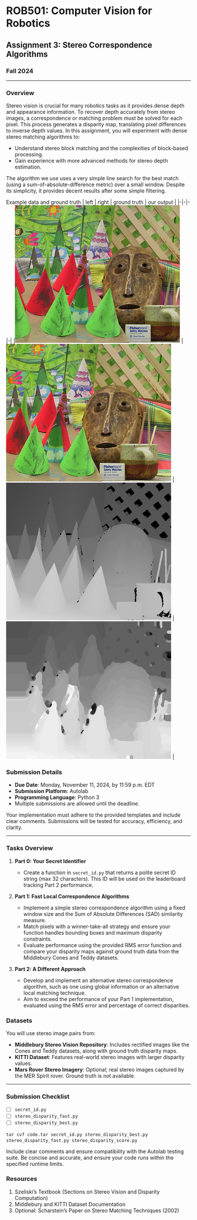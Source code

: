 # ROB501: Computer Vision for Robotics

## Assignment 3: Stereo Correspondence Algorithms

### Fall 2024

---

### Overview

Stereo vision is crucial for many robotics tasks as it provides dense depth and appearance information. To recover depth accurately from stereo images, a correspondence or matching problem must be solved for each pixel. This process generates a disparity map, translating pixel differences to inverse depth values. In this assignment, you will experiment with dense stereo matching algorithms to:

- Understand stereo block matching and the complexities of block-based processing.
- Gain experience with more advanced methods for stereo depth estimation.

The algorithm we use uses a very simple line search for the best match (using a sum-of-absolute-difference metric) over a small window. Despite its simplicity, it provides decent results after some simple filtering.

Example data and ground truth
| left | right | ground truth | our output |
|-|-|-|-|
|![](images/cones/cones_image_02.png) | ![](images/cones/cones_image_06.png) | ![](images/cones/cones_disp_02.png) | ![](images/cones/cones_output.png) |


### Submission Details

- **Due Date**: Monday, November 11, 2024, by 11:59 p.m. EDT
- **Submission Platform**: Autolab
- **Programming Language**: Python 3
- Multiple submissions are allowed until the deadline.

Your implementation must adhere to the provided templates and include clear comments. Submissions will be tested for accuracy, efficiency, and clarity.

---

### Tasks Overview

1. **Part 0: Your Secret Identifier**
   - Create a function in `secret_id.py` that returns a polite secret ID string (max 32 characters). This ID will be used on the leaderboard tracking Part 2 performance.

2. **Part 1: Fast Local Correspondence Algorithms**
   - Implement a simple stereo correspondence algorithm using a fixed window size and the Sum of Absolute Differences (SAD) similarity measure.
   - Match pixels with a winner-take-all strategy and ensure your function handles bounding boxes and maximum disparity constraints.
   - Evaluate performance using the provided RMS error function and compare your disparity maps against ground truth data from the Middlebury Cones and Teddy datasets.

3. **Part 2: A Different Approach**
   - Develop and implement an alternative stereo correspondence algorithm, such as one using global information or an alternative local matching technique.
   - Aim to exceed the performance of your Part 1 implementation, evaluated using the RMS error and percentage of correct disparities.

### Datasets

You will use stereo image pairs from:

- **Middlebury Stereo Vision Repository**: Includes rectified images like the Cones and Teddy datasets, along with ground truth disparity maps.
- **KITTI Dataset**: Features real-world stereo images with larger disparity values.
- **Mars Rover Stereo Imagery**: Optional; real stereo images captured by the MER Spirit rover. Ground truth is not available.

---

### Submission Checklist

- [ ] `secret_id.py`
- [ ] `stereo_disparity_fast.py`
- [ ] `stereo_disparity_best.py`

```
tar cvf code.tar secret_id.py stereo_disparity_best.py stereo_disparity_fast.py stereo_disparity_score.py
```

Include clear comments and ensure compatibility with the Autolab testing suite. Be concise and accurate, and ensure your code runs within the specified runtime limits.

### Resources

1. Szeliski’s Textbook (Sections on Stereo Vision and Disparity Computation)
2. Middlebury and KITTI Dataset Documentation
3. Optional: Scharstein’s Paper on Stereo Matching Techniques (2002)

